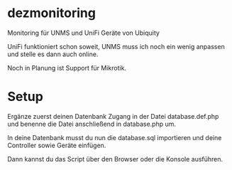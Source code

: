 # dezmonitoring
Monitoring für UNMS und UniFi Geräte von Ubiquity

UniFi funktioniert schon soweit, UNMS muss ich noch ein wenig anpassen und stelle es dann auch online.

Noch in Planung ist Support für Mikrotik.

# Setup
Ergänze zuerst deinen Datenbank Zugang in der Datei database.def.php und benenne die Datei anschließend in database.php um.

In deine Datenbank musst du nun die database.sql importieren und deine Controller sowie Geräte einfügen.

Dann kannst du das Script über den Browser oder die Konsole ausführen.
